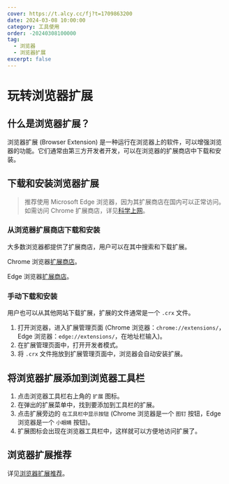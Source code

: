 ```yaml
---
cover: https://t.alcy.cc/fj?t=1709863200
date: 2024-03-08 10:00:00
category: 工具使用
order: -20240308100000
tag: 
  - 浏览器
  - 浏览器扩展
excerpt: false
---
```


# 玩转浏览器扩展

## 什么是浏览器扩展？

浏览器扩展 (Browser Extension) 是一种运行在浏览器上的软件，可以增强浏览器的功能。它们通常由第三方开发者开发，可以在浏览器的扩展商店中下载和安装。

## 下载和安装浏览器扩展

> 推荐使用 Microsoft Edge 浏览器，因为其扩展商店在国内可以正常访问。如需访问 Chrome 扩展商店，详见[科学上网](./科学上网.md)。

### 从浏览器扩展商店下载和安装

大多数浏览器都提供了扩展商店，用户可以在其中搜索和下载扩展。

Chrome 浏览器[扩展商店](https://chrome.google.com/webstore)。

Edge 浏览器[扩展商店](https://microsoftedge.microsoft.com/addons)。

### 手动下载和安装

用户也可以从其他网站下载扩展，扩展的文件通常是一个 `.crx` 文件。

1. 打开浏览器，进入扩展管理页面 (Chrome 浏览器：`chrome://extensions/`，Edge 浏览器：`edge://extensions/`，在地址栏输入)。
2. 在扩展管理页面中，打开开发者模式。
3. 将 `.crx` 文件拖放到扩展管理页面中，浏览器会自动安装扩展。

## 将浏览器扩展添加到浏览器工具栏

1. 点击浏览器工具栏右上角的 `扩展` 图标。
2. 在弹出的扩展菜单中，找到要添加到工具栏的扩展。
3. 点击扩展旁边的 `在工具栏中显示按钮` (Chrome 浏览器是一个 `图钉` 按钮，Edge 浏览器是一个 `小眼睛` 按钮)。
4. 扩展图标会出现在浏览器工具栏中，这样就可以方便地访问扩展了。

## 浏览器扩展推荐

详见[浏览器扩展推荐](./浏览器扩展推荐.md)。